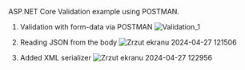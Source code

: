 ASP.NET Core Validation example using POSTMAN.

1. Validation with form-data via POSTMAN
![Validation_1](https://github.com/Boniek1989/ModelValidationsExample/assets/152004933/46f3873b-02fb-4241-b533-db0ba53993c8)


2. Reading JSON from the body
![Zrzut ekranu 2024-04-27 121506](https://github.com/Boniek1989/ModelValidationsExample/assets/152004933/a2733307-7680-43a9-b9a3-3ea8ab266bdd)

3. Added XML serializer
![Zrzut ekranu 2024-04-27 122956](https://github.com/Boniek1989/ModelValidationsExample/assets/152004933/d481a9da-52e3-4abb-a432-fa40b1ccfdfa)
